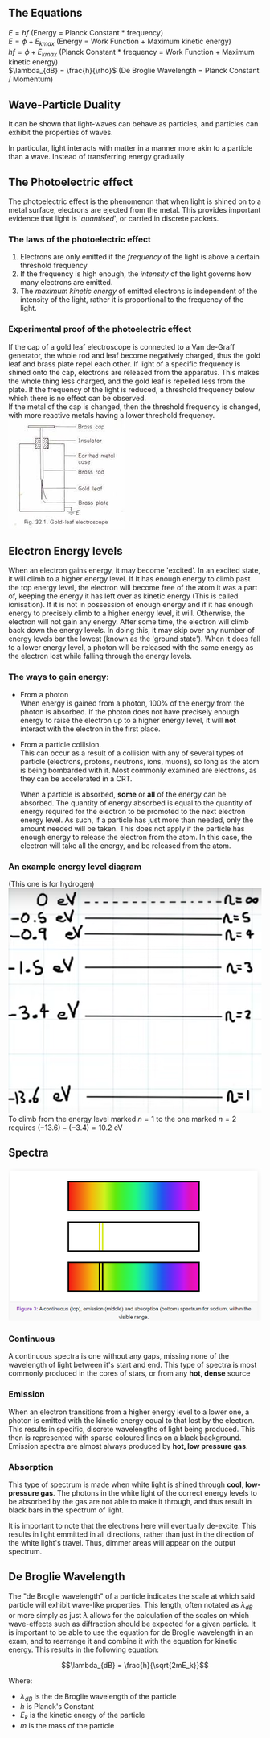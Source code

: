 ## The Equations
$E = hf$ (Energy = Planck Constant * frequency)  
$E = \phi + E_{kmax}$ (Energy = Work Function + Maximum kinetic energy)  
$hf = \phi + E_{kmax}$ (Planck Constant * frequency = Work Function + Maximum kinetic energy)  
$\lambda_{dB} = \frac{h}{\rho}$ (De Broglie Wavelength = Planck Constant / Momentum)

## Wave-Particle Duality
It can be shown that light-waves can behave as particles, and particles can exhibit the properties of waves. 

In particular, light interacts with matter in a manner more akin to a particle than a wave. Instead of transferring energy gradually 

## The Photoelectric effect
The photoelectric effect is the phenomenon that when light is shined on to a metal surface, electrons are ejected from the metal. This provides important evidence that light is '*quantised*', or carried in discrete packets.

### The laws of the photoelectric effect
1. Electrons are only emitted if  the *frequency* of the light is above a certain threshold frequency
2. If the frequency is high enough, the *intensity* of the light governs how many electrons are emitted.
3. The *maximum kinetic energy* of emitted electrons is independent of the intensity of the light, rather it is proportional to the frequency of the light.

### Experimental proof of the photoelectric effect
If the cap of a gold leaf electroscope is connected to a Van de-Graff generator, the whole rod and leaf become negatively charged, thus the gold leaf and brass plate repel each other.
If light of a specific frequency is shined onto the cap, electrons are released from the apparatus. This makes the whole thing less charged, and the gold leaf is repelled less from the plate. If the frequency of the light is reduced, a threshold frequency below which there is no effect can be observed.  
If the metal of the cap is changed, then the threshold frequency is changed, with more reactive metals having a lower threshold frequency.  
![Gold Leaf Electroscope](./Images/GoldLeafElectrosope.jpg)

## Electron Energy levels
When an electron gains energy, it may become 'excited'. In an excited state, it will climb to a higher energy level. If It has enough energy to climb past the top energy level, the electron will become free of the atom it was a part of, keeping the energy it has left over as kinetic energy (This is called ionisation). If it is not in possession of enough energy and if it has enough energy to precisely climb to a higher energy level, it will. Otherwise, the electron will not gain any energy. After some time, the electron will climb back down the energy levels. In doing this, it may skip over any number of energy levels bar the lowest (known as the 'ground state'). When it does fall to a lower energy level, a photon will be released with the same energy as the electron lost while falling through the energy levels.

### The ways to gain energy:
- From a photon  
	When energy is gained from a photon, 100% of the energy from the photon is absorbed. If the photon does not have precisely enough energy to raise the electron up to a higher energy level, it will **not** interact with the electron in the first place. 

- From a particle collision.  
	This can occur as a result of a collision with any of several types of particle (electrons, protons, neutrons, ions, muons), so long as the atom is being bombarded with it. Most commonly examined are electrons, as they can be accelerated in a CRT.

	When a particle is absorbed, **some** or **all** of the energy can be absorbed. The quantity of energy absorbed is equal to the quantity of energy required for the electron to be promoted to the next electron energy level. As such, if a particle has just more than needed, only the amount needed will be taken. This does not apply if the particle has enough energy to release the electron from the atom. In this case, the electron will take all the energy, and be released from the atom.

### An example energy level diagram
(This one is for hydrogen)  
![energy level diagram](./Images/Energy-levels.png)  
To climb from the energy level marked $n = 1$ to the one marked $n = 2$ requires $(-13.6)-(-3.4) = 10.2$ eV

## Spectra
![Emission and absorption spectra](./Images/EmmissionAbsobrtionSpectra.png)

### Continuous
A continuous spectra is one without any gaps, missing none of the wavelength of light between it's start and end. This type of spectra is most commonly produced in the cores of stars, or from any **hot, dense** source

### Emission
When an electron transitions from a higher energy level to a lower one, a photon is emitted with the kinetic energy equal to that lost by the electron. This results in specific, discrete wavelengths of light being produced. This then is represented with sparse coloured lines on a black background. Emission spectra are almost always produced by **hot, low pressure gas**.

### Absorption
This type of spectrum is made when white light is shined through **cool, low-pressure gas**. The photons in the white light of the correct energy levels to be absorbed by the gas are not able to make it through, and thus result in black bars in the spectrum of light.

It is important to note that the electrons here will eventually de-excite. This results in light emmitted in all directions, rather than just in the direction of the white light's travel. Thus, dimmer areas will appear on the output spectrum.

## De Broglie Wavelength
The "de Broglie wavelength" of a particle indicates the scale at which said particle will exhibit wave-like properties. This length, often notated as $\lambda_{dB}$ or more simply as just $\lambda$ allows for the calculation of the scales on which wave-effects such as diffraction should be expected for a given particle. It is important to be able to use the equation for de Broglie wavelength in an exam, and to rearrange it and combine it with the equation for kinetic energy. This results in the following equation:

$$\lambda_{dB} = \frac{h}{\sqrt{2mE_k}}$$

Where:
- $\lambda_{dB}$ is the de Broglie wavelength of the particle
- $h$ is Planck's Constant
- $E_k$ is the kinetic energy of the particle
- $m$ is the mass of the particle